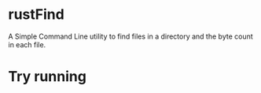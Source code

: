# rustFind
A Simple Command Line utility to find files in a directory and the byte count in each file.

# Try running

```cargo run
```
